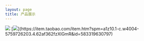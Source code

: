 ```yaml
---
layout: page
title: 产品展示
---
```

[![](https://raw.githubusercontent.com/jackadams324/jackadams324.github.io/master/Screenshots/firetv.jpg)](https://item.taobao.com/item.htm?id=586454403742)
[![]("https://raw.githubusercontent.com/jackadams324/jackadams324.github.io/master/Screenshots/boxs.jpg")](https://item.taobao.com/item.htm?spm=a1z10.1-c.w4004-5759726203.4.62af362fzXlGmR&id=583319630797)


